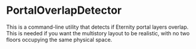 # PortalOverlapDetector
This is a command-line utility that detects if Eternity portal layers overlap. This is needed if you want the multistory layout to be realistic, with no two floors occupying the same physical space.
